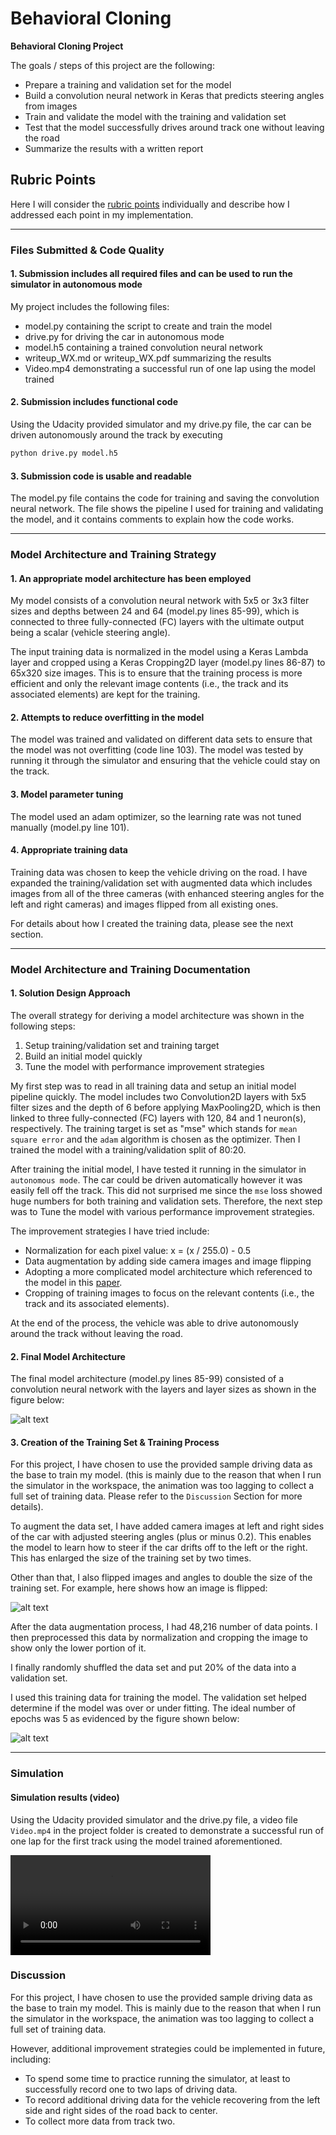 # Behavioral Cloning

**Behavioral Cloning Project**

The goals / steps of this project are the following:

* Prepare a training and validation set for the model
* Build a convolution neural network in Keras that predicts steering angles from images
* Train and validate the model with the training and validation set
* Test that the model successfully drives around track one without leaving the road
* Summarize the results with a written report

[//]: # (Image References)

[image1]: ./examples/Model_Architecture.png "Model Visualization"
[image2]: ./examples/Flipping_Image.png "Flipping Image"
[image3]: ./examples/Training_Iterations.png "Training iterations"

## Rubric Points

Here I will consider the [rubric points](https://review.udacity.com/#!/rubrics/432/view) individually and describe how I addressed each point in my implementation.  

---

### Files Submitted & Code Quality

#### 1. Submission includes all required files and can be used to run the simulator in autonomous mode

My project includes the following files:

* model.py containing the script to create and train the model
* drive.py for driving the car in autonomous mode
* model.h5 containing a trained convolution neural network
* writeup_WX.md or writeup_WX.pdf summarizing the results
* Video.mp4 demonstrating a successful run of one lap using the model trained

#### 2. Submission includes functional code

Using the Udacity provided simulator and my drive.py file, the car can be driven autonomously around the track by executing

```sh
python drive.py model.h5
```

#### 3. Submission code is usable and readable

The model.py file contains the code for training and saving the convolution neural network. The file shows the pipeline I used for training and validating the model, and it contains comments to explain how the code works.

---

### Model Architecture and Training Strategy

#### 1. An appropriate model architecture has been employed

My model consists of a convolution neural network with 5x5 or 3x3 filter sizes and depths between 24 and 64 (model.py lines 85-99), which is connected to three fully-connected (FC) layers with the ultimate output being a scalar (vehicle steering angle).

The input training data is normalized in the model using a Keras Lambda layer and cropped using a Keras Cropping2D layer (model.py lines 86-87)  to 65x320 size images. This is to ensure that the training process is more efficient and only the relevant image contents (i.e., the track and its associated elements) are kept for the training.

#### 2. Attempts to reduce overfitting in the model

The model was trained and validated on different data sets to ensure that the model was not overfitting (code line 103). The model was tested by running it through the simulator and ensuring that the vehicle could stay on the track.

#### 3. Model parameter tuning

The model used an adam optimizer, so the learning rate was not tuned manually (model.py line 101).

#### 4. Appropriate training data

Training data was chosen to keep the vehicle driving on the road. I have expanded the training/validation set with augmented data which includes images from all of the three cameras (with enhanced steering angles for the left and right cameras) and images flipped from all existing ones.

For details about how I created the training data, please see the next section.

---

### Model Architecture and Training Documentation

#### 1. Solution Design Approach

The overall strategy for deriving a model architecture was shown in the following steps:

1. Setup training/validation set and training target
2. Build an initial model quickly
3. Tune the model with performance improvement strategies

My first step was to read in all training data and setup an initial model pipeline quickly. The model includes two Convolution2D layers with 5x5 filter sizes and the depth of 6 before applying MaxPooling2D, which  is then linked to three fully-connected (FC) layers with 120, 84 and 1 neuron(s), respectively. The training target is set as "mse" which stands for `mean square error` and the `adam` algorithm is chosen as the optimizer. Then I trained the model with a training/validation split of 80:20.

After training the initial model, I have tested it running in the simulator in `autonomous mode`. The car could be driven automatically however it was easily fell off the track. This did not surprised me since the `mse` loss showed huge numbers for both training and validation sets. Therefore, the next step was to Tune the model with various performance improvement strategies.

The improvement strategies I have tried include:

* Normalization for each pixel value: x = (x / 255.0) - 0.5
* Data augmentation by adding side camera images and image flipping
* Adopting a more complicated model architecture which referenced to the model in this [paper](http://images.nvidia.com/content/tegra/automotive/images/2016/solutions/pdf/end-to-end-dl-using-px.pdf).
* Cropping of training images to focus on the relevant contents (i.e., the track and its associated elements).

At the end of the process, the vehicle was able to drive autonomously around the track without leaving the road.

#### 2. Final Model Architecture

The final model architecture (model.py lines 85-99) consisted of a convolution neural network with the layers and layer sizes as shown in the figure below:

![alt text][image1]

#### 3. Creation of the Training Set & Training Process

For this project, I have chosen to use the provided sample driving data as the base to train my model. (this is mainly due to the reason that when I run the simulator in the workspace, the animation was too lagging to collect a full set of training data. Please refer to the `Discussion` Section for more details).

To augment the data set, I have added camera images at left and right sides of the car with adjusted steering angles (plus or minus 0.2). This enables the model to learn how to steer if the car drifts off to the left or the right. This has enlarged the size of the training set by two times.

Other than that, I also flipped images and angles to double the size of the training set. For example, here shows how an image is flipped:

![alt text][image2]

After the data augmentation process, I had 48,216 number of data points. I then preprocessed this data by normalization and cropping the image to show only the lower portion of it.

I finally randomly shuffled the data set and put 20% of the data into a validation set.

I used this training data for training the model. The validation set helped determine if the model was over or under fitting. The ideal number of epochs was 5 as evidenced by the figure shown below:

![alt text][image3]

---

### Simulation

#### Simulation results (video)

Using the Udacity provided simulator and the drive.py file, a video file `Video.mp4` in the project folder is created to demonstrate a successful run of one lap for the first track using the model trained aforementioned.

<video width="320" height="160" controls>
  <source src="Video.mp4">
</video>


### Discussion

For this project, I have chosen to use the provided sample driving data as the base to train my model. This is mainly due to the reason that when I run the simulator in the workspace, the animation was too lagging to collect a full set of training data.

However, additional improvement strategies could be implemented in future, including:

* To spend some time to practice running the simulator, at least to successfully record one to two laps of driving data.
* To record additional driving data for the vehicle recovering from the left side and right sides of the road back to center.
* To collect more data from track two.